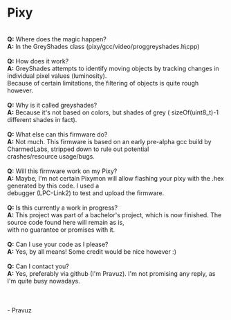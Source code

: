 <h1>Pixy</h1>
</br>
<b>Q:</b> Where does the magic happen?</br>
<b>A:</b> In the GreyShades class (pixy/gcc/video/proggreyshades.h\cpp)</br>
</br>
<b>Q:</b> How does it work?</br>
<b>A:</b> GreyShades attempts to identify moving objects by tracking changes in individual pixel values (luminosity). </br>Because of certain limitations, the filtering of objects is quite rough however. </br>
</br>
<b>Q:</b> Why is it called greyshades?</br>
<b>A:</b> Because it's not based on colors, but shades of grey ( sizeOf(uint8_t)-1 different shades in fact).</br>
</br>
<b>Q:</b> What else can this firmware do?</br>
<b>A:</b> Not much. This firmware is based on an early pre-alpha gcc build by CharmedLabs, stripped down to rule out potential </br>crashes/resource usage/bugs.</br>
</br>
<b>Q:</b> Will this firmware work on my Pixy?</br>
<b>A:</b> Maybe, I'm not certain Pixymon will allow flashing your pixy with the .hex generated by this code. I used a</br> debugger (LPC-Link2) to test and upload the firmware. </br>
</br>
<b>Q:</b> Is this currently a work in progress?</br>
<b>A:</b> This project was part of a bachelor's project, which is now finished. The source code found here will remain as is, </br>with no guarantee or promises with it. </br>
</br>
<b>Q:</b> Can I use your code as I please?</br>
<b>A:</b> Yes, by all means! Some credit would be nice however :)</br>
</br>
<b>Q:</b> Can I contact you?</br>
<b>A:</b> Yes, preferably via github (I'm Pravuz). I'm not promising any reply, as I'm quite busy nowadays. </br>
</br></br></br>
- Pravuz

